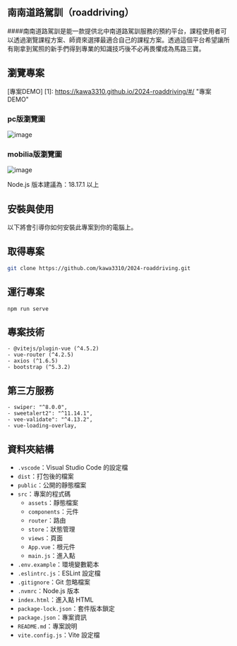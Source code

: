## 南南道路駕訓（roaddriving）

####南南道路駕訓是能一款提供北中南道路駕訓服務的預約平台，課程使用者可以透過瀏覽課程方案、師資來選擇最適合自己的課程方案。透過這個平台希望讓所有剛拿到駕照的新手們得到專業的知識技巧後不必再畏懼成為馬路三寶。

## 瀏覽專案
[專案DEMO]
[1]: <https://kawa3310.github.io/2024-roaddriving/#/> "專案DEMO"

### pc版瀏覽圖
![image](https://github.com/kawa3310/2024-roaddriving/blob/main/public/pc%E7%89%88.jpg?raw=true)


### mobilia版瀏覽圖
![image](https://github.com/kawa3310/2024-roaddriving/blob/main/public/mobilia%E7%89%88.jpg?raw=true)



Node.js 版本建議為：18.17.1 以上

## 安裝與使用

以下將會引導你如何安裝此專案到你的電腦上。




## 取得專案

```bash
git clone https://github.com/kawa3310/2024-roaddriving.git
```



## 運行專案
```npm run serve```



## 專案技術

```- vue (^3.3.11)
- @vitejs/plugin-vue (^4.5.2)
- vue-router (^4.2.5)
- axios (^1.6.5)
- bootstrap (^5.3.2)
```


## 第三方服務
```
- swiper: "^8.0.0",
- sweetalert2": "^11.14.1",
- vee-validate": "^4.13.2",
- vue-loading-overlay,
```



## 資料夾結構
- `.vscode`：Visual Studio Code 的設定檔
- `dist`：打包後的檔案
- `public`：公開的靜態檔案
- `src`：專案的程式碼
  - `assets`：靜態檔案
  - `components`：元件
  - `router`：路由
  - `store`：狀態管理
  - `views`：頁面
  - `App.vue`：根元件
  - `main.js`：進入點
- `.env.example`：環境變數範本
- `.eslintrc.js`：ESLint 設定檔
- `.gitignore`：Git 忽略檔案
- `.nvmrc`：Node.js 版本
- `index.html`：進入點 HTML
- `package-lock.json`：套件版本鎖定
- `package.json`：專案資訊
- `README.md`：專案說明
- `vite.config.js`：Vite 設定檔
